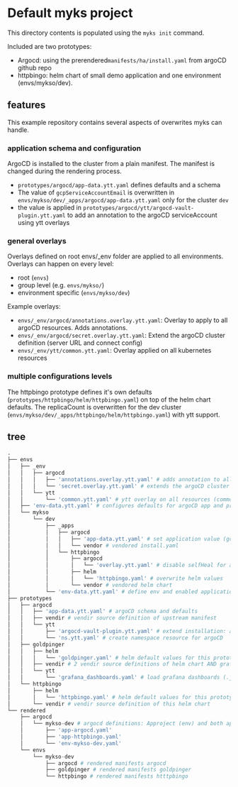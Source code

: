 # Default myks project

This directory contents is populated using the `myks init` command.

Included are two prototypes:

- Argocd: using the prerendered`manifests/ha/install.yaml` from argoCD github
  repo
- httpbingo: helm chart of small demo application and one environment
  (envs/mykso/dev).

## features

This example repository contains several aspects of overwrites myks can handle.

### application schema and configuration

ArgoCD is installed to the cluster from a plain manifest. The manifest is
changed during the rendering process.

- `prototypes/argocd/app-data.ytt.yaml` defines defaults and a schema
- The value of `gcpServiceAccountEmail` is overwritten in
  `envs/mykso/dev/_apps/argocd/app-data.ytt.yaml` only for the cluster `dev`
- the value is applied in `prototypes/argocd/ytt/argocd-vault-plugin.ytt.yaml`
  to add an annotation to the argoCD serviceAccount using ytt overlays

### general overlays

Overlays defined on root envs/\_env folder are applied to all environments.
Overlays can happen on every level:

- root (`envs`)
- group level (e.g. `envs/mykso/`)
- environment specific (`envs/mykso/dev`)

Example overlays:

- `envs/_env/argocd/annotations.overlay.ytt.yaml`: Overlay to apply to all
  argoCD resources. Adds annotations.
- `envs/_env/argocd/secret.overlay.ytt.yaml`: Extend the argoCD cluster
  definition (server URL and connect config)
- `envs/_env/ytt/common.ytt.yaml`: Overlay applied on all kubernetes resources

### multiple configurations levels

The httpbingo prototype defines it's own defaults
(`prototypes/httpbingo/helm/httpbingo.yaml`) on top of the helm chart defaults.
The replicaCount is overwritten for the dev cluster
(`envs/mykso/dev/_apps/httpbingo/helm/httpbingo.yaml`) with ytt support.

## tree

```python
.
├── envs
│   ├── _env
│   │   ├── argocd
│   │   │   ├── 'annotations.overlay.ytt.yaml' # adds annotation to all argo resources (rendered/argocd/**) using ytt
│   │   │   └── 'secret.overlay.ytt.yaml' # extends the argoCD cluster secret
│   │   └── ytt
│   │       └── 'common.ytt.yaml' # ytt overlay on all resources (common labels)
│   ├── 'env-data.ytt.yaml' # configures defaults for argoCD app and project
│   └── mykso
│       └── dev
│           ├── _apps
│           │   ├── argocd
│           │   │   ├── 'app-data.ytt.yaml' # set application value (gcp_sa) which is used in argocd-vault-plugin.ytt.yaml
│           │   │   └── vendor # vendored install.yaml
│           │   └── httpbingo
│           │       ├── argocd
│           │       │   └── 'overlay.ytt.yaml' # disable selfHeal for argoApp
│           │       ├── helm
│           │       │   └── 'httpbingo.yaml' # overwrite helm values
│           │       └── vendor # vendored helm chart
│           └── 'env-data.ytt.yaml' # define env and enabled applications
├── prototypes
│   ├── argocd
│   │   ├── 'app-data.ytt.yaml' # argoCD schema and defaults
│   │   ├── vendir # vendir source definition of upstream manifest
│   │   └── ytt
│   │       ├── 'argocd-vault-plugin.ytt.yaml' # extend installation: add annotation and enable vault plugin
│   │       └── 'ns.ytt.yaml' # create namespace resource for argoCD
│   ├── goldpinger
│   │   ├── helm
│   │   │   └── 'goldpinger.yaml' # helm default values for this prototype
│   │   ├── vendir # 2 vendir source definitions of helm chart AND grafana dashboards
│   │   └── ytt
│   │       └── 'grafana_dashboards.yaml' # load grafana dashboards (.json) into configmap
│   └── httpbingo
│       ├── helm
│       │   └── 'httpbingo.yaml' # helm default values for this prototype
│       └── vendir # vendir source definition of this helm chart
└── rendered
    ├── argocd
    │   └── mykso-dev # argocd definitions: Approject (env) and both applications
    │       ├── 'app-argocd.yaml'
    │       ├── 'app-httpbingo.yaml'
    │       └── 'env-mykso-dev.yaml'
    └── envs
        └── mykso-dev
            ├── argocd # rendered manifests argocd
            ├── goldpinger # rendered manifests goldpinger
            └── httpbingo # rendered manifests htttpbingo
```
